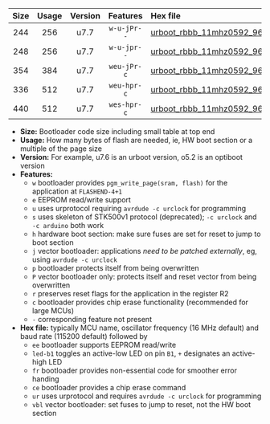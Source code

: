 |Size|Usage|Version|Features|Hex file|
|:-:|:-:|:-:|:-:|:--|
|244|256|u7.7|`w-u-jPr--`|[urboot_rbbb_11mhz0592_9600bps_led+b5_ur_vbl.hex](https://raw.githubusercontent.com/stefanrueger/urboot.hex/main/boards/rbbb/fcpu_11mhz0592/9600_bps/urboot_rbbb_11mhz0592_9600bps_led+b5_ur_vbl.hex)|
|248|256|u7.7|`w-u-jpr--`|[urboot_rbbb_11mhz0592_9600bps_led+b5_fr_ur_vbl.hex](https://raw.githubusercontent.com/stefanrueger/urboot.hex/main/boards/rbbb/fcpu_11mhz0592/9600_bps/urboot_rbbb_11mhz0592_9600bps_led+b5_fr_ur_vbl.hex)|
|354|384|u7.7|`weu-jPr-c`|[urboot_rbbb_11mhz0592_9600bps_ee_led+b5_fr_ce_ur_vbl.hex](https://raw.githubusercontent.com/stefanrueger/urboot.hex/main/boards/rbbb/fcpu_11mhz0592/9600_bps/urboot_rbbb_11mhz0592_9600bps_ee_led+b5_fr_ce_ur_vbl.hex)|
|336|512|u7.7|`weu-hpr-c`|[urboot_rbbb_11mhz0592_9600bps_ee_led+b5_fr_ce_ur.hex](https://raw.githubusercontent.com/stefanrueger/urboot.hex/main/boards/rbbb/fcpu_11mhz0592/9600_bps/urboot_rbbb_11mhz0592_9600bps_ee_led+b5_fr_ce_ur.hex)|
|440|512|u7.7|`wes-hpr-c`|[urboot_rbbb_11mhz0592_9600bps_ee_led+b5_fr_ce.hex](https://raw.githubusercontent.com/stefanrueger/urboot.hex/main/boards/rbbb/fcpu_11mhz0592/9600_bps/urboot_rbbb_11mhz0592_9600bps_ee_led+b5_fr_ce.hex)|

- **Size:** Bootloader code size including small table at top end
- **Usage:** How many bytes of flash are needed, ie, HW boot section or a multiple of the page size
- **Version:** For example, u7.6 is an urboot version, o5.2 is an optiboot version
- **Features:**
  + `w` bootloader provides `pgm_write_page(sram, flash)` for the application at `FLASHEND-4+1`
  + `e` EEPROM read/write support
  + `u` uses urprotocol requiring `avrdude -c urclock` for programming
  + `s` uses skeleton of STK500v1 protocol (deprecated); `-c urclock` and `-c arduino` both work
  + `h` hardware boot section: make sure fuses are set for reset to jump to boot section
  + `j` vector bootloader: applications *need to be patched externally*, eg, using `avrdude -c urclock`
  + `p` bootloader protects itself from being overwritten
  + `P` vector bootloader only: protects itself and reset vector from being overwritten
  + `r` preserves reset flags for the application in the register R2
  + `c` bootloader provides chip erase functionality (recommended for large MCUs)
  + `-` corresponding feature not present
- **Hex file:** typically MCU name, oscillator frequency (16 MHz default) and baud rate (115200 default) followed by
  + `ee` bootloader supports EEPROM read/write
  + `led-b1` toggles an active-low LED on pin `B1`, `+` designates an active-high LED
  + `fr` bootloader provides non-essential code for smoother error handing
  + `ce` bootloader provides a chip erase command
  + `ur` uses urprotocol and requires `avrdude -c urclock` for programming
  + `vbl` vector bootloader: set fuses to jump to reset, not the HW boot section
